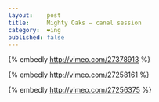```yaml
---
layout:    post
title:     Mighty Oaks – canal session
category:  ❤ing
published: false
---
```


{% embedly http://vimeo.com/27378913 %}

{% embedly http://vimeo.com/27258161 %}

{% embedly http://vimeo.com/27256375 %}
